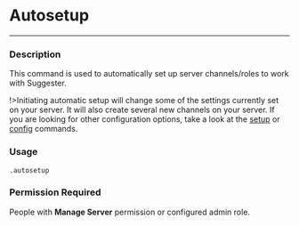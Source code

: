 # Autosetup
---
### Description
This command is used to automatically set up server channels/roles to work with Suggester.

!>Initiating automatic setup will change some of the settings currently set on your server. It will also create several new channels on your server. If you are looking for other configuration options, take a look at the [setup](NAME_OF_LANG/admin/setup.md) or [config](NAME_OF_LANG/admin/config.md) commands.

### Usage
```
.autosetup
```
### Permission Required
People with **Manage Server** permission or configured admin role.

